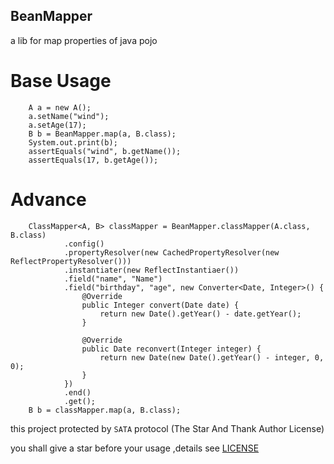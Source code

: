 ## BeanMapper

a lib for map properties of java pojo

# Base Usage

        A a = new A();
        a.setName("wind");
        a.setAge(17);
        B b = BeanMapper.map(a, B.class);
        System.out.print(b);
        assertEquals("wind", b.getName());
        assertEquals(17, b.getAge());
# Advance
        ClassMapper<A, B> classMapper = BeanMapper.classMapper(A.class, B.class)
                .config()
                .propertyResolver(new CachedPropertyResolver(new ReflectPropertyResolver()))
                .instantiater(new ReflectInstantiaer())
                .field("name", "Name")
                .field("birthday", "age", new Converter<Date, Integer>() {
                    @Override
                    public Integer convert(Date date) {
                        return new Date().getYear() - date.getYear();
                    }

                    @Override
                    public Date reconvert(Integer integer) {
                        return new Date(new Date().getYear() - integer, 0, 0);
                    }
                })
                .end()
                .get();
        B b = classMapper.map(a, B.class);

this project protected by `SATA` protocol (The Star And Thank Author License) 

you shall give a star before your usage ,details see [LICENSE](LICENSE)

